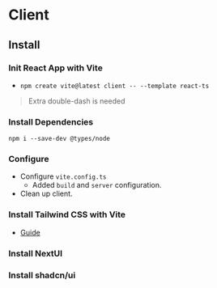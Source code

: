 # Client

## Install

### Init React App with Vite

* `npm create vite@latest client -- --template react-ts`

> Extra double-dash is needed

### Install Dependencies

```shell
npm i --save-dev @types/node
```

### Configure

* Configure `vite.config.ts`
  * Added `build` and `server` configuration.
* Clean up client.

### Install Tailwind CSS with Vite

* [Guide](https://tailwindcss.com/docs/guides/vite#react)

### Install NextUI

### Install shadcn/ui
